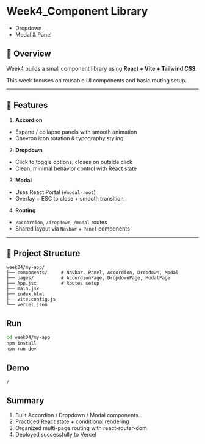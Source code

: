 # Week4_Component Library
- Dropdown
- Modal & Panel

## 📌 Overview
Week4 builds a small component library using **React + Vite + Tailwind CSS**.  

This week focuses on reusable UI components and basic routing setup.

---

## 🎨 Features
1. **Accordion**
  - Expand / collapse panels with smooth animation  
  - Chevron icon rotation & typography styling  
2. **Dropdown**
  - Click to toggle options; closes on outside click  
  - Clean, minimal behavior control with React state  
3. **Modal**
  - Uses React Portal (`#modal-root`)  
  - Overlay + ESC to close + smooth transition  
4. **Routing**
  - `/accordion`, `/dropdown`, `/modal` routes  
  - Shared layout via `Navbar` + `Panel` components  

---

## 📂 Project Structure
```text
week04/my-app/
├── components/     # Navbar, Panel, Accordion, Dropdown, Modal
├── pages/          # AccordionPage, DropdownPage, ModalPage
├── App.jsx         # Routes setup
├── main.jsx
├── index.html
├── vite.config.js
└── vercel.json
```

## Run
```bash
cd week04/my-app
npm install
npm run dev
```

## Demo

```
/
```

## Summary
1. Built Accordion / Dropdown / Modal components
2. Practiced React state + conditional rendering
3. Organized multi-page routing with react-router-dom
4. Deployed successfully to Vercel